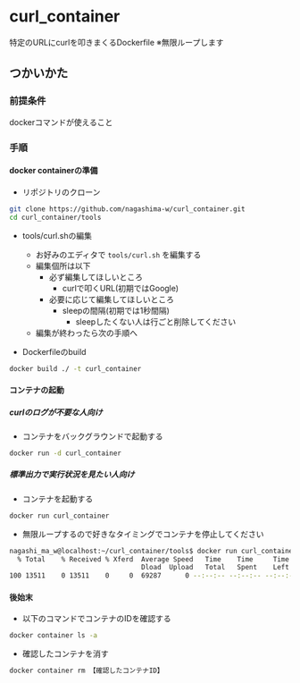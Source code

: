 # curl_container
特定のURLにcurlを叩きまくるDockerfile
※無限ループします

## つかいかた
### 前提条件
dockerコマンドが使えること

### 手順
#### docker containerの準備
- リポジトリのクローン

```bash
git clone https://github.com/nagashima-w/curl_container.git
cd curl_container/tools
```

- tools/curl.shの編集
  - お好みのエディタで `tools/curl.sh` を編集する
  - 編集個所は以下
    - 必ず編集してほしいところ
      - curlで叩くURL(初期ではGoogle)
    - 必要に応じて編集してほしいところ
      - sleepの間隔(初期では1秒間隔)
        - sleepしたくない人は行ごと削除してください
  - 編集が終わったら次の手順へ

- Dockerfileのbuild

```bash
docker build ./ -t curl_container
```

#### コンテナの起動

##### curlのログが不要な人向け
- コンテナをバックグラウンドで起動する

```bash
docker run -d curl_container
```

##### 標準出力で実行状況を見たい人向け
- コンテナを起動する

```bash
docker run curl_container
```

- 無限ループするので好きなタイミングでコンテナを停止してください

```bash
nagashi_ma_w@localhost:~/curl_container/tools$ docker run curl_container
  % Total    % Received % Xferd  Average Speed   Time    Time     Time  Current
                                 Dload  Upload   Total   Spent    Left  Speed
100 13511    0 13511    0     0  69287      0 --:--:-- --:--:-- --:--:-- 69287
```

#### 後始末

- 以下のコマンドでコンテナのIDを確認する

```bash
docker container ls -a
```

- 確認したコンテナを消す

```bash
docker container rm 【確認したコンテナID】
```
